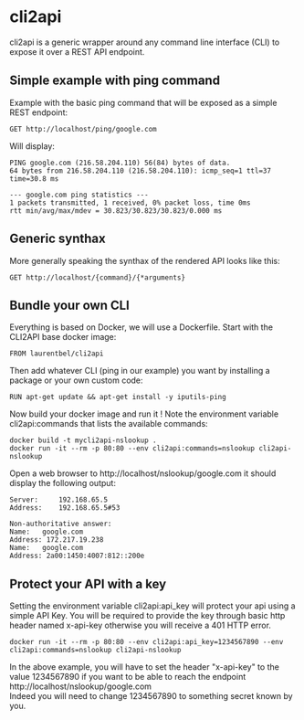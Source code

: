 # cli2api
cli2api is a generic wrapper around any command line interface (CLI) to expose it over a REST API endpoint.

## Simple example with ping command
Example with the basic ping command that will be exposed as a simple REST endpoint:
```
GET http://localhost/ping/google.com
```
Will display:
```
PING google.com (216.58.204.110) 56(84) bytes of data.
64 bytes from 216.58.204.110 (216.58.204.110): icmp_seq=1 ttl=37 time=30.8 ms

--- google.com ping statistics ---
1 packets transmitted, 1 received, 0% packet loss, time 0ms
rtt min/avg/max/mdev = 30.823/30.823/30.823/0.000 ms
```

## Generic synthax
More generally speaking the synthax of the rendered API looks like this:
```
GET http://localhost/{command}/{*arguments}
```

## Bundle your own CLI
Everything is based on Docker, we will use a Dockerfile.
Start with the CLI2API base docker image:
```
FROM laurentbel/cli2api
```
Then add whatever CLI (ping in our example) you want by installing a package or your own custom code:
```
RUN apt-get update && apt-get install -y iputils-ping
```

Now build your docker image and run it ! Note the environment variable cli2api:commands that lists the available commands:
```
docker build -t mycli2api-nslookup .
docker run -it --rm -p 80:80 --env cli2api:commands=nslookup cli2api-nslookup
```

Open a web browser to http://localhost/nslookup/google.com it should display the following output:
```
Server:		192.168.65.5
Address:	192.168.65.5#53

Non-authoritative answer:
Name:	google.com
Address: 172.217.19.238
Name:	google.com
Address: 2a00:1450:4007:812::200e
```

## Protect your API with a key

Setting the environment variable cli2api:api_key will protect your api using a simple API Key.
You will be required to provide the key through basic http header named x-api-key otherwise you will receive a 401 HTTP error.
```
docker run -it --rm -p 80:80 --env cli2api:api_key=1234567890 --env cli2api:commands=nslookup cli2api-nslookup
```
In the above example, you will have to set the header "x-api-key" to the value 1234567890 if you want to be able to reach the endpoint http://localhost/nslookup/google.com  
Indeed you will need to change 1234567890 to something secret known by you.